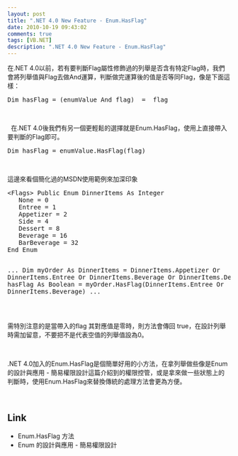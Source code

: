 ```yaml
---
layout: post
title: ".NET 4.0 New Feature - Enum.HasFlag"
date: 2010-10-19 09:43:02
comments: true
tags: [VB.NET]
description: ".NET 4.0 New Feature - Enum.HasFlag"
---
```

<p> 在.NET 4.0以前，若有要判斷Flag屬性修飾過的列舉是否含有特定Flag時，我們會將列舉值與Flag去做And運算，判斷做完運算後的值是否等同Flag，像是下面這樣： </p>  <div style="padding-bottom: 0px; margin: 0px; padding-left: 0px; padding-right: 0px; display: inline; float: none; padding-top: 0px" id="scid:812469c5-0cb0-4c63-8c15-c81123a09de7:487bb971-4b72-4a4b-9225-1740f60c6854" class="wlWriterSmartContent"><pre name="code" class="vb">Dim hasFlag = (enumValue And flag)  =  flag </pre></div>

<p>  </p>

<p>
  </p><p />  在.NET 4.0後我們有另一個更輕鬆的選擇就是Enum.HasFlag，使用上直接帶入要判斷的Flag即可。

<div style="padding-bottom: 0px; margin: 0px; padding-left: 0px; padding-right: 0px; display: inline; float: none; padding-top: 0px" id="scid:812469c5-0cb0-4c63-8c15-c81123a09de7:bdcd3d21-a606-47a2-a7be-e78315a1c644" class="wlWriterSmartContent"><pre name="code" class="vb">Dim hasFlag = enumValue.HasFlag(flag)</pre></div>

<p> </p>

<p>這邊來看個簡化過的MSDN使用範例來加深印象</p>

<div style="padding-bottom: 0px; margin: 0px; padding-left: 0px; padding-right: 0px; display: inline; float: none; padding-top: 0px" id="scid:812469c5-0cb0-4c63-8c15-c81123a09de7:79e716b8-c94d-4183-a58c-01ae49f6ff93" class="wlWriterSmartContent"><pre name="code" class="vb">&lt;Flags&gt; Public Enum DinnerItems As Integer
   None = 0
   Entree = 1
   Appetizer = 2
   Side = 4
   Dessert = 8
   Beverage = 16 
   BarBeverage = 32
End Enum

...
   Dim myOrder As DinnerItems = DinnerItems.Appetizer Or DinnerItems.Entree Or
                                DinnerItems.Beverage Or DinnerItems.Dessert
   Dim hasFlag As Boolean = myOrder.HasFlag(DinnerItems.Entree Or DinnerItems.Beverage)
...</pre></div>

<p> </p>

<p>需特別注意的是當帶入的flag 其對應值是零時，則方法會傳回 true，在設計列舉時需加留意，不要把不是代表空值的列舉值設為0。</p>

<p> </p>

<p>.NET 4.0加入的Enum.HasFlag是個簡單好用的小方法，在拿列舉做些像是Enum 的設計與應用 - 簡易權限設計這篇介紹到的權限控管，或是拿來做一些狀態上的判斷時，使用Enum.HasFlag來替換傳統的處理方法會更為方便。</p>

<p> </p>

<h2>Link</h2>

<ul>
  <li>Enum.HasFlag 方法 </li>

  <li>Enum 的設計與應用 - 簡易權限設計 </li>
</ul>